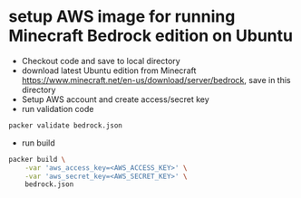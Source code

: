 # setup AWS image for running Minecraft Bedrock edition on Ubuntu

* Checkout code and save to local directory
* download latest Ubuntu edition from Minecraft https://www.minecraft.net/en-us/download/server/bedrock, save in this directory
* Setup AWS account and create access/secret key
* run validation code
```bash
packer validate bedrock.json
```
* run build
```bash
packer build \
    -var 'aws_access_key=<AWS_ACCESS_KEY>' \
    -var 'aws_secret_key=<AWS_SECRET_KEY>' \
    bedrock.json